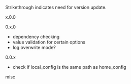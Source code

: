 Strikethrough indicates need for version update.


x.0.0

0.x.0
- dependency checking
- value validation for certain options
- log overwrite mode?

0.0.x
- check if local_config is the same path as home_config

misc
